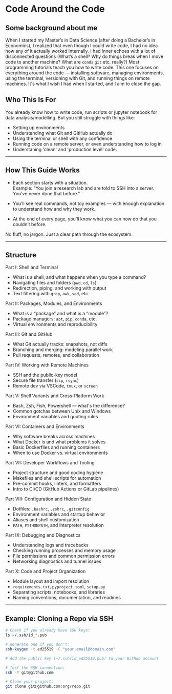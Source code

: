 # Code Around the Code

## Some background about me
When I started my Master’s in Data Science (after doing a Bachelor’s in Economics), I realized that even though I could write code, I had no idea how any of it actually *worked* internally. I had inner echoes with a lot of disconnected questions (What’s a shell? Why do things break when I move code to another machine? What are `conda` `git` etc. really?)
Most programming tutorials teach you how to write code. This one focuses on everything around the code — installing software, managing environments, using the terminal, versioning with Git, and running things on remote machines.  It's what I wish I had when I started, and I aim to close the gap.

## Who This Is For

You already know how to write code, run scripts or jupyter notebook for data analysis/modelling.
But you still struggle with things like:

- Setting up environments   
- Understanding what Git and GitHub actually do  
- Using the terminal or shell with any confidence  
- Running code on a remote server, or even understanding how to log in
- Understaning 'clean' and 'production level' code.
---

## How This Guide Works

- Each section starts with a situation.  
  Example: “You join a research lab and are told to SSH into a server. You’ve never done that before.”

- You’ll see real commands, not toy examples — with enough explanation to understand how and why they work.

- At the end of every page, you’ll know what you can now do that you couldn’t before.

No fluff, no jargon. Just a clear path through the ecosystem.


---

## Structure

Part I: Shell and Terminal
- What is a shell, and what happens when you type a command?
- Navigating files and folders (`pwd`, `cd`, `ls`)
- Redirection, piping, and working with output
- Text filtering with `grep`, `awk`, `sed`, etc.

Part II: Packages, Modules, and Environments
- What is a “package” and what is a “module”?
- Package managers: `apt`, `pip`, `conda`, etc.
- Virtual environments and reproducibility

Part III: Git and GitHub
- What Git actually tracks: snapshots, not diffs
- Branching and merging: modeling parallel work
- Pull requests, remotes, and collaboration

Part IV: Working with Remote Machines
- SSH and the public-key model
- Secure file transfer (`scp`, `rsync`)
- Remote dev via VSCode, `tmux`, or `screen`

Part V: Shell Variants and Cross-Platform Work
- Bash, Zsh, Fish, Powershell — what's the difference?
- Common gotchas between Unix and Windows
- Environment variables and quoting rules

Part VI: Containers and Environments
- Why software breaks across machines
- What Docker is and what problems it solves
- Basic Dockerfiles and running containers
- When to use Docker vs. virtual environments

Part VII: Developer Workflows and Tooling
- Project structure and good coding hygiene
- Makefiles and shell scripts for automation
- Pre-commit hooks, linters, and formatters
- Intro to CI/CD (GitHub Actions or GitLab pipelines)

Part VIII: Configuration and Hidden State
- Dotfiles: `.bashrc`, `.zshrc`, `.gitconfig`
- Environment variables and startup behavior
- Aliases and shell customization
- `PATH`, `PYTHONPATH`, and interpreter resolution

Part IX: Debugging and Diagnostics
- Understanding logs and tracebacks
- Checking running processes and memory usage
- File permissions and common permission errors
- Networking diagnostics and tunnel issues

Part X: Code and Project Organization
- Module layout and import resolution
- `requirements.txt`, `pyproject.toml`, `setup.py`
- Separating scripts, notebooks, and libraries
- Naming conventions, documentation, and readmes

---

## Example: Cloning a Repo via SSH

```bash
# Check if you already have SSH keys:
ls ~/.ssh/id_*.pub

# Generate one if you don't:
ssh-keygen -t ed25519 -C "your.email@domain.com"

# Add the public key (~/.ssh/id_ed25519.pub) to your GitHub account

# Test the SSH connection:
ssh -T git@github.com

# Clone your project:
git clone git@github.com:org/repo.git
